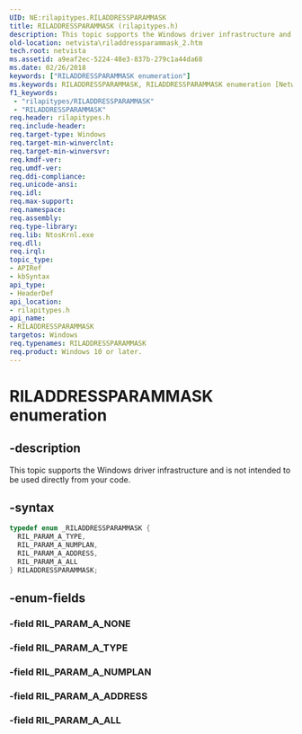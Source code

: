 ```yaml
---
UID: NE:rilapitypes.RILADDRESSPARAMMASK
title: RILADDRESSPARAMMASK (rilapitypes.h)
description: This topic supports the Windows driver infrastructure and is not intended to be used directly from your code.
old-location: netvista\riladdressparammask_2.htm
tech.root: netvista
ms.assetid: a9eaf2ec-5224-48e3-837b-279c1a44da68
ms.date: 02/26/2018
keywords: ["RILADDRESSPARAMMASK enumeration"]
ms.keywords: RILADDRESSPARAMMASK, RILADDRESSPARAMMASK enumeration [Network Drivers Starting with Windows Vista], RIL_PARAM_A_ADDRESS, RIL_PARAM_A_ALL, RIL_PARAM_A_NUMPLAN, RIL_PARAM_A_TYPE, netvista.riladdressparammask_2, rilapitypes/RILADDRESSPARAMMASK, rilapitypes/RIL_PARAM_A_ADDRESS, rilapitypes/RIL_PARAM_A_ALL, rilapitypes/RIL_PARAM_A_NUMPLAN, rilapitypes/RIL_PARAM_A_TYPE
f1_keywords:
 - "rilapitypes/RILADDRESSPARAMMASK"
 - "RILADDRESSPARAMMASK"
req.header: rilapitypes.h
req.include-header:
req.target-type: Windows
req.target-min-winverclnt:
req.target-min-winversvr:
req.kmdf-ver:
req.umdf-ver:
req.ddi-compliance:
req.unicode-ansi:
req.idl:
req.max-support:
req.namespace:
req.assembly:
req.type-library:
req.lib: NtosKrnl.exe
req.dll:
req.irql:
topic_type:
- APIRef
- kbSyntax
api_type:
- HeaderDef
api_location:
- rilapitypes.h
api_name:
- RILADDRESSPARAMMASK
targetos: Windows
req.typenames: RILADDRESSPARAMMASK
req.product: Windows 10 or later.
---
```


# RILADDRESSPARAMMASK enumeration


## -description


This topic supports the Windows driver infrastructure and is not intended to be used directly from your code.


## -syntax


```cpp
typedef enum _RILADDRESSPARAMMASK {
  RIL_PARAM_A_TYPE,
  RIL_PARAM_A_NUMPLAN,
  RIL_PARAM_A_ADDRESS,
  RIL_PARAM_A_ALL
} RILADDRESSPARAMMASK;
```


## -enum-fields




### -field RIL_PARAM_A_NONE


### -field RIL_PARAM_A_TYPE


### -field RIL_PARAM_A_NUMPLAN


### -field RIL_PARAM_A_ADDRESS


### -field RIL_PARAM_A_ALL

